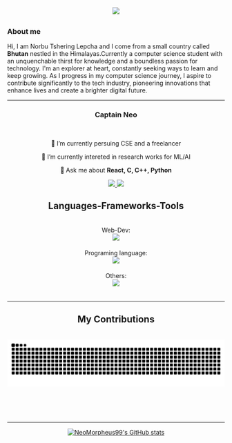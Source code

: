 
<h1 align="center">
    <img src="https://readme-typing-svg.herokuapp.com/?font=Righteous&size=35&center=true&vCenter=true&width=500&height=70&duration=4000&lines=Kuzu+zangpo+la+🙏;+I'm+Norbu+Tshering+Lepcha;" />
</h1>

### About me
Hi, I am Norbu Tshering Lepcha and I come from a small country called <strong>Bhutan</strong> nestled in the Himalayas.Currently a computer science student with an unquenchable thirst for knowledge and a boundless passion for technology. I'm an explorer at heart, constantly seeking ways to learn and keep growing. As I progress in my computer science journey, I aspire to contribute significantly to the tech industry, pioneering innovations that enhance lives and create a brighter digital future.



<hr>
<h3 align="center">Captain Neo</h3>
<br/>
<div align="center">
    
🔭 I’m currently persuing CSE and a freelancer
    
 🌱 I’m currently intereted in research works for ML/AI
 
💬 Ask me about **React, C, C++, Python**



<!--Social Links-->
 <div align="center"> 
  <a href="mailto:norbutlepcha@gmail.com">
    <img src="https://img.shields.io/badge/Gmail-333333?style=for-the-badge&logo=gmail&logoColor=red" />
  </a>
  <a href="https://linkedin.com/in/norbutsheringlepcha" target="_blank">
    <img src="https://img.shields.io/badge/LinkedIn-0077B5?style=for-the-badge&logo=linkedin&logoColor=white" target="_blank" />
  </a>
<!--   <a href="https://salesp07.github.io" target="_blank">
     <img src="https://img.shields.io/badge/Portfolio-FF5722?style=for-the-badge&logo=todoist&logoColor=white" target="_blank" /> <!-- sqlite, safari, google-chrome are other good icon options -->
  </a> 
</div>

<h2 align="center">Languages-Frameworks-Tools
</h2>
<br/>
<div align="center">
    Web-Dev: </br> <img src="https://skillicons.dev/icons?i=bootstrap,html,css,javascript,vscode,nodejs,express,github" /></br></br>
    Programing language: </br>
    <img src="https://skillicons.dev/icons?i=c,cpp,r,python,mysql" /></br></br>
    Others:</br>
    <img src="https://skillicons.dev/icons?i=andriodstudio,eclipse,bash,flutter,blender,ai,notion,ps,sketchup,autocad" /><br>
</div>

<br/>
<hr/>
<div align="center">
  <h2> My Contributions </h2>
  <br>
  <img alt="snake eating my contributions" src="https://raw.githubusercontent.com/NeoMorpheus99/NeoMorpheus99/output/github-contribution-grid-snake.svg" />
  
  <br/><br/><br/>
</div>

<hr/>
 

[![NeoMorpheus99's GitHub stats](https://github-readme-stats.vercel.app/api?username=NeoMorpheus99)](https://github.com/anuraghazra/github-readme-stats)
